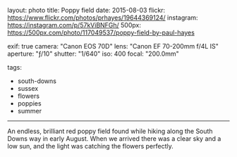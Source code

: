 layout: photo
title: Poppy field
date: 2015-08-03
flickr: https://www.flickr.com/photos/prhayes/19644369124/
instagram: https://instagram.com/p/57kViBNFGh/
500px: https://500px.com/photo/117049537/poppy-field-by-paul-hayes

exif: true
camera: "Canon EOS 70D"
lens: "Canon EF 70-200mm f/4L IS"
aperture: "ƒ/10"
shutter: "1/640"
iso: 400
focal: "200.0mm"

tags:
  - south-downs
  - sussex
  - flowers
  - poppies
  - summer
---

An endless, brilliant red poppy field found while hiking along the South Downs way in early August. When we arrived there was a clear sky and a low sun, and the light was catching the flowers perfectly.
